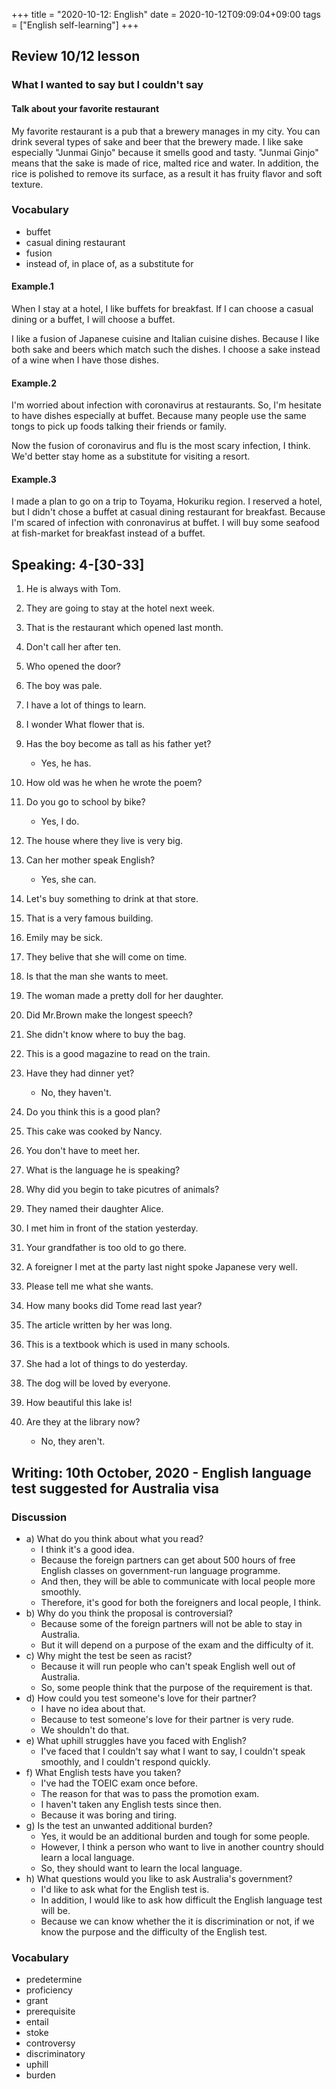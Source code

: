 +++
title =  "2020-10-12: English"
date = 2020-10-12T09:09:04+09:00
tags = ["English self-learning"]
+++
## Review 10/12 lesson

### What I wanted to say but I couldn't say

#### Talk about your favorite restaurant

My favorite restaurant is a pub that a brewery manages in my city.
You can drink several types of sake and beer that the brewery made.
I like sake especially "Junmai Ginjo" because it smells good and tasty.
"Junmai Ginjo" means that the sake is made of rice, malted rice and water.
In addition, the rice is polished to remove its surface, 
as a result it has fruity flavor and soft texture.

### Vocabulary

* buffet
* casual dining restaurant
* fusion
* instead of, in place of, as a substitute for

#### Example.1

When I stay at a hotel, I like buffets for breakfast.
If I can choose a casual dining or a buffet, I will choose a buffet.

I like a fusion of Japanese cuisine and Italian cuisine dishes. 
Because I like both sake and beers which match such the dishes.
I choose a sake instead of a wine when I have those dishes.

#### Example.2

I'm worried about infection with coronavirus at restaurants.
So, I'm hesitate to have dishes especially at buffet.
Because many people use the same tongs to pick up foods talking their friends or family.

Now the fusion of coronavirus and flu is the most scary infection, I think.
We'd better stay home as a substitute for visiting a resort.

#### Example.3

I made a plan to go on a trip to Toyama, Hokuriku region.
I reserved a hotel, but I didn't chose a buffet at casual dining restaurant for breakfast.
Because I'm scared of infection with conronavirus at buffet.
I will buy some seafood at fish-market for breakfast instead of a buffet.

## Speaking: 4-[30-33]

1. He is always with Tom.
2. They are going to stay at the hotel next week.
3. That is the restaurant which opened last month.
4. Don't call her after ten.
5. Who opened the door?
6. The boy was pale.
7. I have a lot of things to learn.
8. I wonder What flower that is.
9. Has the boy become as tall as his father yet?
    - Yes, he has.
10. How old was he when he wrote the poem?

1. Do you go to school by bike?
    - Yes, I do.
2. The house where they live is very big.
3. Can her mother speak English?
    - Yes, she can.
4. Let's buy something to drink at that store.
5. That is a very famous building.
6. Emily may be sick.
7. They belive that she will come on time.
8. Is that the man she wants to meet.
9. The woman made a pretty doll for her daughter.
10. Did Mr.Brown make the longest speech?

1. She didn't know where to buy the bag.
2. This is a good magazine to read on the train.
3. Have they had dinner yet?
    - No, they haven't.
4. Do you think this is a good plan?
5. This cake was cooked by Nancy.
6. You don't have to meet her.
7. What is the language he is speaking?
8. Why did you begin to take picutres of animals?
9. They named their daughter Alice.
10. I met him in front of the station yesterday.

1. Your grandfather is too old to go there.
2. A foreigner I met at the party last night spoke Japanese very well.
3. Please tell me what she wants.
4. How many books did Tome read last year?
5. The article written by her was long.
6. This is a textbook which is used in many schools.
7. She had a lot of things to do yesterday.
8. The dog will be loved by everyone.
9. How beautiful this lake is!
10. Are they at the library now?
    - No, they aren't.


## Writing: 10th October, 2020 - English language test suggested for Australia visa

### Discussion

* a) What do you think about what you read?
    - I think it's a good idea.
    - Because the foreign partners can get about 500 hours of free English classes on government-run language programme.
    - And then, they will be able to communicate with local people more smoothly.
    - Therefore, it's good for both the foreigners and local people, I think.
* b) Why do you think the proposal is controversial?
    - Because some of the foreign partners will not be able to stay in Australia.
    - But it will depend on a purpose of the exam and the difficulty of it.
* c) Why might the test be seen as racist?
    - Because it will run people who can't speak English well out of Australia.
    - So, some people think that the purpose of the requirement is that. 
* d) How could you test someone's love for their partner?
    - I have no idea about that.
    - Because to test someone's love for their partner is very rude.
    - We shouldn't do that.
* e) What uphill struggles have you faced with English?
    - I've faced that I couldn't say what I want to say, I couldn't speak smoothly, and I couldn't respond quickly.
* f) What English tests have you taken?
    - I've had the TOEIC exam once before.
    - The reason for that was to pass the promotion exam.
    - I haven't taken any English tests since then.
    - Because it was boring and tiring.
* g) Is the test an unwanted additional burden?
    - Yes, it would be an additional burden and tough for some people.
    - However, I think a person who want to live in another country should learn a local language.
    - So, they should want to learn the local language.
* h) What questions would you like to ask Australia's government?
    - I'd like to ask what for the English test is.
    - In addition, I would like to ask how difficult the English language test will be.
    - Because we can know whether the it is discrimination or not,
        if we know the purpose and the difficulty of the English test.

### Vocabulary

* predetermine
* proficiency
* grant
* prerequisite
* entail
* stoke
* controversy
* discriminatory
* uphill
* burden
